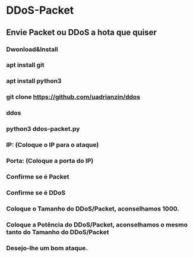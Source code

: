 # DDoS-Packet 

## Envie Packet ou DDoS a hota que quiser

### Dwonload&Install

### apt install git

### apt install python3

### git clone https://github.com/uadrianzin/ddos

### ddos

### python3 ddos-packet.py

### IP: (Coloque o IP para o ataque)

### Porta: (Coloque a porta do IP)

### Confirme se é Packet

### Confirme se é DDoS

### Coloque o Tamanho do DDoS/Packet, aconselhamos 1000.

### Coloque a Potência do DDoS/Packet, aconselhamos o mesmo tanto do Tamanho do DDoS/Packet

### Desejo-lhe um bom ataque.
